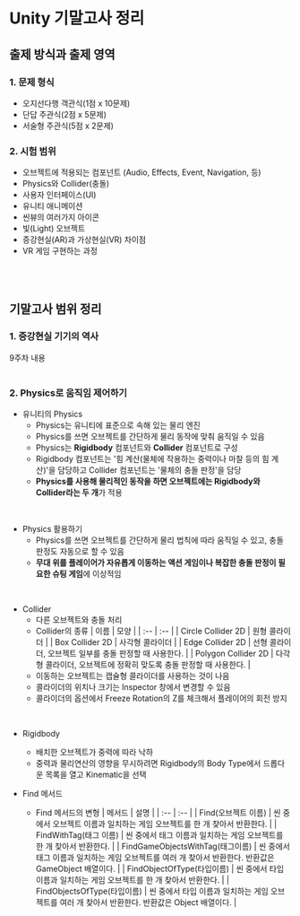 # Unity 기말고사 정리
## 출제 방식과 출제 영역
### 1. 문제 형식
- 오지선다행 객관식(1점 x 10문제)
- 단답 주관식(2점 x 5문제)
- 서술형 주관식(5점 x 2문제)
### 2. 시험 범위
- 오브젝트에 적용되는 컴포넌트 (Audio, Effects, Event, Navigation, 등)
- Physics와 Collider(충돌)
- 사용자 인터페이스(UI)
- 유니티 애니메이션
- 씬뷰의 여러가지 아이콘
- 빛(Light) 오브젝트
- 증강현실(AR)과 가상현실(VR) 차이점
- VR 게임 구현하는 과정
<br>
<br>

## 기말고사 범위 정리
### 1. 증강현실 기기의 역사
9주차 내용
<br>
<br>

### 2. Physics로 움직임 제어하기
- 유니티의 Physics
  - Physics는 유니티에 표준으로 속해 있는 물리 엔진
  - Physics를 쓰면 오브젝트를 간단하게 물리 동작에 맞춰 움직일 수 있음
  - Physics는 **Rigidbody** 컴포넌트와 **Collider** 컴포넌트로 구성
  - Rigidbody 컴포넌트는 '힘 계산(물체에 작용하는 중력이나 마찰 등의 힘 계산)'을 담당하고 Collider 컴포넌트는 '물체의 충돌 판정'을 담당
  - **Physics를 사용해 물리적인 동작을 하면 오브젝트에는 Rigidbody와 Collider라는 두 개**가 적용
<br>

- Physics 활용하기
  - Physics를 쓰면 오브젝트를 간단하게 물리 법칙에 따라 움직일 수 있고, 충돌 판정도 자동으로 할 수 있음
  - **무대 위를 플레이어가 자유롭게 이동하는 액션 게임이나 복잡한 충돌 판정이 필요한 슈팅 게임**에 이상적임
<br>

- Collider
  - 다른 오브젝트와 충돌 처리
  - Collider의 종류
    | 이름 | 모양 |
    | :-- | :-- |
    | Circle Collider 2D | 원형 콜라이더 |
    | Box Collider 2D | 사각형 콜라이더 |
    | Edge Collider 2D | 선형 콜라이더, 오브젝트 일부를 충돌 판정할 때 사용한다. |
    | Polygon Collider 2D | 다각형 콜라이더, 오브젝트에 정확히 맞도록 충돌 판정할 때 사용한다. |
  - 이동하는 오브젝트는 캡슐형 콜라이더를 사용하는 것이 나음
  - 콜라이더의 위치나 크기는 Inspector 창에서 변경할 수 있음
  - 콜라이더의 옵션에서 Freeze Rotation의 Z를 체크해서 플레이어의 회전 방지
<br>

- Rigidbody
  - 배치한 오브젝트가 중력에 따라 낙하
  - 중력과 물리연산의 영향을 무시하려면 Rigidbody의 Body Type에서 드롭다운 목록을 열고 Kinematic을 선택

- Find 메서드
  - Find 메서드의 변형
    | 메서드 | 설명 |
    | :-- | :-- |
    | Find(오브젝트 이름) | 씬 중에서 오브젝트 이름과 일치하는 게임 오브젝트를 한 개 찾아서 반환한다. |
    | FindWithTag(태그 이름) | 씬 중에서 태그 이름과 일치하는 게임 오브젝트를 한 개 찾아서 반환한다. |
    | FindGameObjectsWithTag(태그이름) | 씬 중에서 태그 이름과 일치하는 게임 오브젝트를 여러 개 찾아서 반환한다. 반환값은 GameObject 배열이다. |
    | FindObjectOfType(타입이름) | 씬 중에서 타입 이름과 일치하는 게임 오브젝트를 한 개 찾아서 반환한다. |
    | FindObjectsOfType(타입이름) | 씬 중에서 타입 이름과 일치하는 게임 오브젝트를 여러 개 찾아서 반환한다. 반환값은 Object 배열이다. |